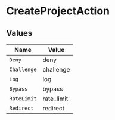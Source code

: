 # CreateProjectAction


## Values

| Name        | Value       |
| ----------- | ----------- |
| `Deny`      | deny        |
| `Challenge` | challenge   |
| `Log`       | log         |
| `Bypass`    | bypass      |
| `RateLimit` | rate_limit  |
| `Redirect`  | redirect    |